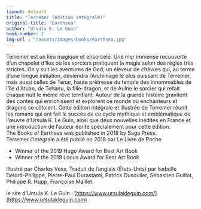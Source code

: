 ```yaml
---
layout: default
title: "Terremer (édition intégrale)"
original-title: "Earthsea"
author: "Ursula K. Le Guin"
book-number: 2
img-url : "/assets/images/books/earthsea.jpg"
---
```



Terremer est un lieu magique et ensorcelé. Une mer immense recouverte d’un chapelet d’îles où les sorciers pratiquent la magie selon des règles très strictes. On y suit les aventures de Ged, un éleveur de chèvres qui, au terme d’une longue initiation, deviendra l’Archimage le plus puissant de Terremer, mais aussi celles de Tenar, haute prêtresse du temple des Innommables de l’île d'Atuan, de Tehanu, la fille-dragon, et de Aulne le sorcier qui refait chaque nuit le même rêve terrifiant. Autour de la grande histoire gravitent des contes qui enrichissent et explorent ce monde où enchanteurs et dragons se côtoient.
Cette édition intégrale et illustrée de Terremer réunit les romans qui ont fait le succès de ce cycle mythique et emblématique de l’œuvre d’Ursula K. Le Guin, ainsi que deux nouvelles inédites en France et une introduction de l’auteur écrite spécialement pour cette édition.<br>
The Books of Earthsea was published in 2018 by Saga Press.<br>
Terremer l'intégrale a été publié en 2018 par Le Livre de Poche<br>
- Winner of the 2019 Hugo Award for Best Art Book
- Winner of the 2019 Locus Award for Best Art Book

Illustré par Charles Vess, Traduit de l’anglais (États-Unis) par Isabelle Delord-Philippe, Pierre-Paul Durastanti, Patrick Dusoulier, Sébastien Guillot, Philippe R. Hupp, Françoise Maillet.<br>

le site d'Ursula K. Le Guin : [https://www.ursulakleguin.com/](https://www.ursulakleguin.com)